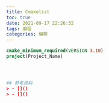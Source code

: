 ```yaml
---
title: Cmakelist
toc: true
date: 2021-09-17 22:26:32
tags: 编程
categories: 编程
---
```



```cmake
cmake_minimum_required(VERSION 3.10)
project(Project_Name)

```

```cmake



## 参考资料
> - []()
> - []()
